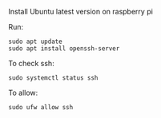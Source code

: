 Install Ubuntu latest version on raspberry pi

Run:
```
sudo apt update
sudo apt install openssh-server
```

To check ssh:
```
sudo systemctl status ssh
```

To allow:
```
sudo ufw allow ssh
```